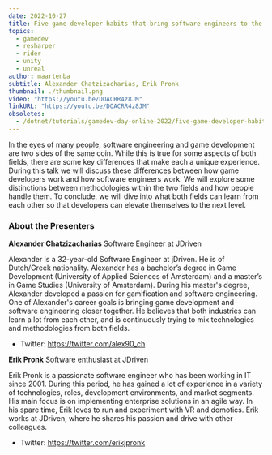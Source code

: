 ```yaml
---
date: 2022-10-27
title: Five game developer habits that bring software engineers to the next level!
topics:
  - gamedev
  - resharper
  - rider
  - unity
  - unreal
author: maartenba
subtitle: Alexander Chatzizacharias, Erik Pronk
thumbnail: ./thumbnail.png
video: "https://youtu.be/DOACRR4z8JM"
linkURL: "https://youtu.be/DOACRR4z8JM"
obsoletes:
  - /dotnet/tutorials/gamedev-day-online-2022/five-game-developer-habits-that-bring-software-engineers-to-the-next-level/
---
```


In the eyes of many people, software engineering and game development are two sides of the same coin. While this is true for some aspects of both fields, there are some key differences that make each a unique experience. During this talk we will discuss these differences between how game developers work and how software engineers work. We will explore some distinctions between methodologies within the two fields and how people handle them. To conclude, we will dive into what both fields can learn from each other so that developers can elevate themselves to the next level.

### About the Presenters

**Alexander Chatzizacharias** Software Engineer at JDriven

Alexander is a 32-year-old Software Engineer at jDriven. He is of Dutch/Greek nationality. Alexander has a bachelor’s degree in Game Development (University of Applied Sciences of Amsterdam) and a master’s in Game Studies (University of Amsterdam). During his master's degree, Alexander developed a passion for gamification and software engineering. One of Alexander's career goals is bringing game development and software engineering closer together. He believes that both industries can learn a lot from each other, and is continuously trying to mix technologies and methodologies from both fields.

- Twitter: <https://twitter.com/alex90_ch>

**Erik Pronk** Software enthusiast at JDriven

Erik Pronk is a passionate software engineer who has been working in IT since 2001. During this period, he has gained a lot of experience in a variety of technologies, roles, development environments, and market segments. His main focus is on implementing enterprise solutions in an agile way. In his spare time, Erik loves to run and experiment with VR and domotics. Erik works at JDriven, where he shares his passion and drive with other colleagues.

- Twitter: <https://twitter.com/erikjpronk>
